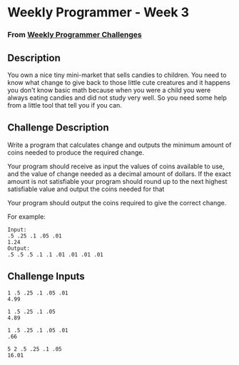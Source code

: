 # Weekly Programmer - Week 3
### From [Weekly Programmer Challenges](/weekly_programmer)

## Description
You own a nice tiny mini-market that sells candies to children. You need to know what change to give back to those little cute creatures and it happens you don't know basic math because when you were a child you were always eating candies and did not study very well. So you need some help from a little tool that tell you if you can.

## Challenge Description
Write a program that calculates change and outputs the minimum amount of coins needed to produce the required change.

Your program should receive as input the values of coins available to use, and the value of change needed as a decimal amount of dollars. If the exact amount is not satisfiable your program should round up to the next highest satisfiable value and output the coins needed for that

Your program should output the coins required to give the correct change.

For example:
```
Input:
.5 .25 .1 .05 .01
1.24
Output:
.5 .5 .5 .1 .1 .01 .01 .01 .01
```

## Challenge Inputs

```
1 .5 .25 .1 .05 .01
4.99
```

```
1 .5 .25 .1 .05
4.89
```

```
1 .5 .25 .1 .05 .01
.66
```

```
5 2 .5 .25 .1 .05
16.01
```